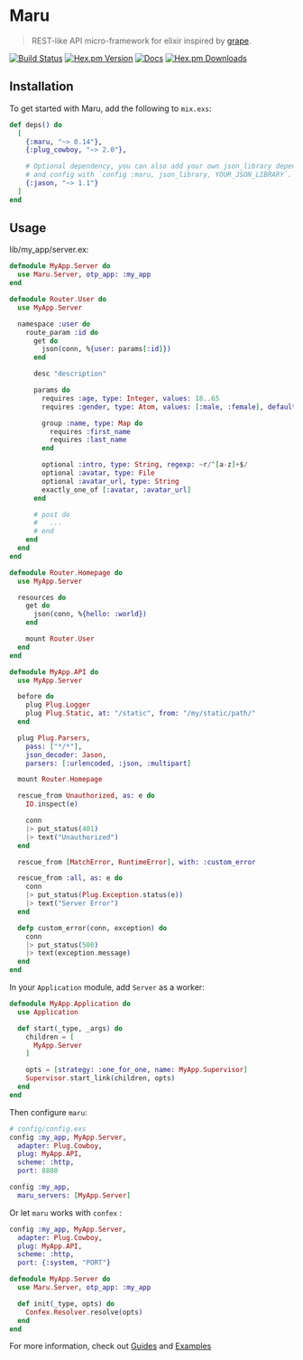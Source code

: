 # Maru

> REST-like API micro-framework for elixir inspired by [grape](https://github.com/ruby-grape/grape).

[![Build Status](https://img.shields.io/travis/elixir-maru/maru.svg?style=flat-square)](https://travis-ci.org/elixir-maru/maru)
[![Hex.pm Version](https://img.shields.io/hexpm/v/maru.svg?style=flat-square)](https://hex.pm/packages/maru)
[![Docs](https://inch-ci.org/github/elixir-maru/maru.svg?branch=master&style=flat-square)](https://inch-ci.org/github/elixir-maru/maru)
[![Hex.pm Downloads](https://img.shields.io/hexpm/dt/maru.svg?style=flat-square)](https://hex.pm/packages/maru)

## Installation

To get started with Maru, add the following to `mix.exs`:

```elixir
def deps() do
  [
    {:maru, "~> 0.14"},
    {:plug_cowboy, "~> 2.0"},

    # Optional dependency, you can also add your own json_library dependency
    # and config with `config :maru, json_library, YOUR_JSON_LIBRARY`.
    {:jason, "~> 1.1"}
  ]
end
```

## Usage

lib/my_app/server.ex:

```elixir
defmodule MyApp.Server do
  use Maru.Server, otp_app: :my_app
end

defmodule Router.User do
  use MyApp.Server

  namespace :user do
    route_param :id do
      get do
        json(conn, %{user: params[:id]})
      end

      desc "description"

      params do
        requires :age, type: Integer, values: 18..65
        requires :gender, type: Atom, values: [:male, :female], default: :female

        group :name, type: Map do
          requires :first_name
          requires :last_name
        end

        optional :intro, type: String, regexp: ~r/^[a-z]+$/
        optional :avatar, type: File
        optional :avatar_url, type: String
        exactly_one_of [:avatar, :avatar_url]
      end

      # post do
      #   ...
      # end
    end
  end
end

defmodule Router.Homepage do
  use MyApp.Server

  resources do
    get do
      json(conn, %{hello: :world})
    end

    mount Router.User
  end
end

defmodule MyApp.API do
  use MyApp.Server

  before do
    plug Plug.Logger
    plug Plug.Static, at: "/static", from: "/my/static/path/"
  end

  plug Plug.Parsers,
    pass: ["*/*"],
    json_decoder: Jason,
    parsers: [:urlencoded, :json, :multipart]

  mount Router.Homepage

  rescue_from Unauthorized, as: e do
    IO.inspect(e)

    conn
    |> put_status(401)
    |> text("Unauthorized")
  end

  rescue_from [MatchError, RuntimeError], with: :custom_error

  rescue_from :all, as: e do
    conn
    |> put_status(Plug.Exception.status(e))
    |> text("Server Error")
  end

  defp custom_error(conn, exception) do
    conn
    |> put_status(500)
    |> text(exception.message)
  end
end
```

In your `Application` module, add `Server` as a worker:

```elixir
defmodule MyApp.Application do
  use Application

  def start(_type, _args) do
    children = [
      MyApp.Server
    ]

    opts = [strategy: :one_for_one, name: MyApp.Supervisor]
    Supervisor.start_link(children, opts)
  end
end
```

Then configure `maru`:

```elixir
# config/config.exs
config :my_app, MyApp.Server,
  adapter: Plug.Cowboy,
  plug: MyApp.API,
  scheme: :http,
  port: 8880

config :my_app,
  maru_servers: [MyApp.Server]
```

Or let `maru` works with `confex` :

```elixir
config :my_app, MyApp.Server,
  adapter: Plug.Cowboy,
  plug: MyApp.API,
  scheme: :http,
  port: {:system, "PORT"}

defmodule MyApp.Server do
  use Maru.Server, otp_app: :my_app

  def init(_type, opts) do
    Confex.Resolver.resolve(opts)
  end
end
```

For more information, check out  [Guides](https://maru.readme.io) and [Examples](https://github.com/elixir-maru/maru_examples)
